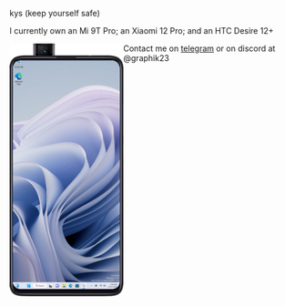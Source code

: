 kys (keep yourself safe)

I currently own an Mi 9T Pro; an Xiaomi 12 Pro; and an HTC Desire 12+

<img align="left" src="https://raw.githubusercontent.com/graphiks/graphiks/main/raphael-cr.png" width="200" alt="Xiaomi Mi 9T Pro">  

Contact me on [telegram](https://t.me/graphiks23) or on discord at @graphik23



